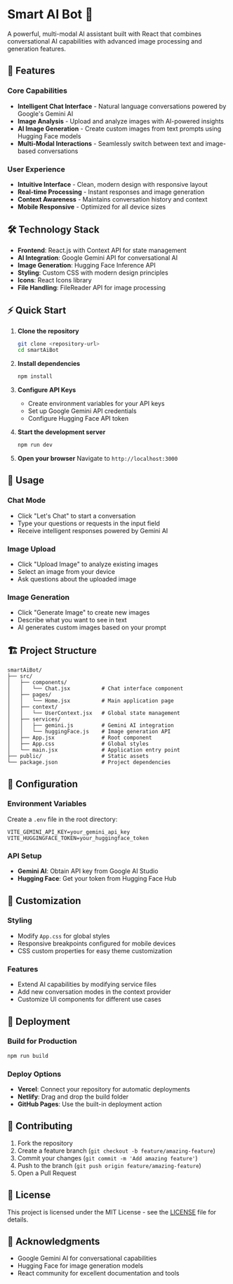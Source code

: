 # Smart AI Bot 🤖

A powerful, multi-modal AI assistant built with React that combines conversational AI capabilities with advanced image processing and generation features.

## 🚀 Features

### Core Capabilities
- **Intelligent Chat Interface** - Natural language conversations powered by Google's Gemini AI
- **Image Analysis** - Upload and analyze images with AI-powered insights
- **AI Image Generation** - Create custom images from text prompts using Hugging Face models
- **Multi-Modal Interactions** - Seamlessly switch between text and image-based conversations

### User Experience
- **Intuitive Interface** - Clean, modern design with responsive layout
- **Real-time Processing** - Instant responses and image generation
- **Context Awareness** - Maintains conversation history and context
- **Mobile Responsive** - Optimized for all device sizes

## 🛠️ Technology Stack

- **Frontend**: React.js with Context API for state management
- **AI Integration**: Google Gemini API for conversational AI
- **Image Generation**: Hugging Face Inference API
- **Styling**: Custom CSS with modern design principles
- **Icons**: React Icons library
- **File Handling**: FileReader API for image processing


## ⚡ Quick Start

1. **Clone the repository**
   ```bash
   git clone <repository-url>
   cd smartAiBot
   ```

2. **Install dependencies**
   ```bash
   npm install
   ```

3. **Configure API Keys**
   - Create environment variables for your API keys
   - Set up Google Gemini API credentials
   - Configure Hugging Face API token

4. **Start the development server**
   ```bash
   npm run dev
   ```

5. **Open your browser**
   Navigate to `http://localhost:3000`

## 🎯 Usage

### Chat Mode
- Click "Let's Chat" to start a conversation
- Type your questions or requests in the input field
- Receive intelligent responses powered by Gemini AI

### Image Upload
- Click "Upload Image" to analyze existing images
- Select an image from your device
- Ask questions about the uploaded image

### Image Generation
- Click "Generate Image" to create new images
- Describe what you want to see in text
- AI generates custom images based on your prompt

## 🏗️ Project Structure

```
smartAiBot/
├── src/
│   ├── components/
│   │   └── Chat.jsx          # Chat interface component
│   ├── pages/
│   │   └── Home.jsx          # Main application page
│   ├── context/
│   │   └── UserContext.jsx   # Global state management
│   ├── services/
│   │   ├── gemini.js         # Gemini AI integration
│   │   └── huggingFace.js    # Image generation API
│   ├── App.jsx               # Root component
│   ├── App.css               # Global styles
│   └── main.jsx              # Application entry point
├── public/                   # Static assets
└── package.json              # Project dependencies
```

## 🔧 Configuration

### Environment Variables
Create a `.env` file in the root directory:
```env
VITE_GEMINI_API_KEY=your_gemini_api_key
VITE_HUGGINGFACE_TOKEN=your_huggingface_token
```

### API Setup
- **Gemini AI**: Obtain API key from Google AI Studio
- **Hugging Face**: Get your token from Hugging Face Hub

## 🎨 Customization

### Styling
- Modify `App.css` for global styles
- Responsive breakpoints configured for mobile devices
- CSS custom properties for easy theme customization

### Features
- Extend AI capabilities by modifying service files
- Add new conversation modes in the context provider
- Customize UI components for different use cases

## 🚀 Deployment

### Build for Production
```bash
npm run build
```

### Deploy Options
- **Vercel**: Connect your repository for automatic deployments
- **Netlify**: Drag and drop the build folder
- **GitHub Pages**: Use the built-in deployment action

## 🤝 Contributing

1. Fork the repository
2. Create a feature branch (`git checkout -b feature/amazing-feature`)
3. Commit your changes (`git commit -m 'Add amazing feature'`)
4. Push to the branch (`git push origin feature/amazing-feature`)
5. Open a Pull Request

## 📝 License

This project is licensed under the MIT License - see the [LICENSE](LICENSE) file for details.

## 🙏 Acknowledgments

- Google Gemini AI for conversational capabilities
- Hugging Face for image generation models
- React community for excellent documentation and tools

